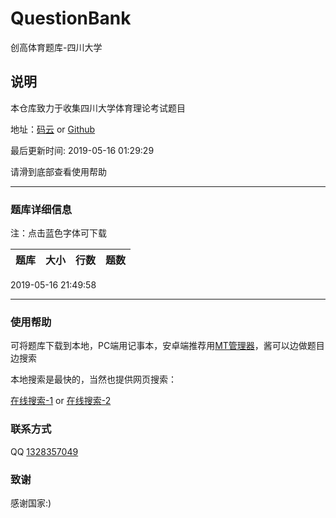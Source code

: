 # QuestionBank

创高体育题库-四川大学

## 说明

本仓库致力于收集四川大学体育理论考试题目  

地址：[码云](https://gitee.com/cherry-l/QuestionBank) or [Github](https://github.com/s8cm/QuestionBank)

最后更新时间: 2019-05-16 01:29:29  

请滑到底部查看使用帮助

* * *

### 题库详细信息

注：点击蓝色字体可下载  

题库 | 大小 | 行数 | 题数
-|-|-|-
2019-05-16 21:49:58  


* * *

### 使用帮助

可将题库下载到本地，PC端用记事本，安卓端推荐用[MT管理器](https://www.coolapk.com/apk/bin.mt.plus)，酱可以边做题目边搜索  

本地搜索是最快的，当然也提供网页搜索：

[在线搜索-1](http://i.s8cm.cn/) or [在线搜索-2](http://im.s8cm.cn/)

### 联系方式

QQ [1328357049](http://wpa.qq.com/msgrd?v=3&uin=1328357049&site=qq&menu=yes)  

### 致谢

感谢国家:)

